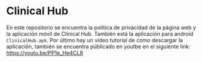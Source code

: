 # Clinical Hub
En este repositorio se encuentra la política de privacidad de la página web y la aplicación móvil de Clinical Hub. También está la aplicación para android ```ClinicalHub.apk```. Por último hay un video tutorial de como descargar la aplicación, también se encuentra públicado en youtbe en el siguiente link: https://youtu.be/PP1e_He4CL8
